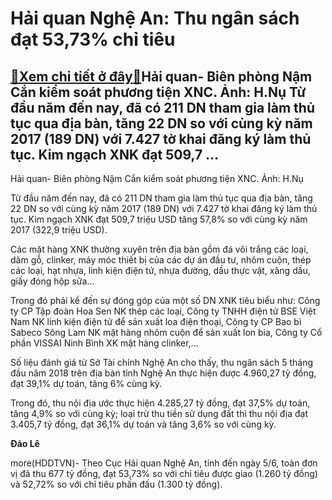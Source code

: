 Hải quan Nghệ An: Thu ngân sách đạt 53,73% chỉ tiêu
===================================================

[:gift:Xem chi tiết ở đây:gift:](https://hddtvn.com/hai-quan-nghe-an-thu-ngan-sach-dat-5373-chi-tieu/)Hải quan- Biên phòng Nậm Cắn kiểm soát phương tiện XNC. Ảnh: H.Nụ Từ đầu năm đến nay, đã có 211 DN tham gia làm thủ tục qua địa bàn, tăng 22 DN so với cùng kỳ năm 2017 (189 DN) với 7.427 tờ khai đăng ký làm thủ tục. Kim ngạch XNK đạt 509,7 …
-------------------------------------------------------------------------------------------------------------------------------------------------------------------------------------------------------------------------------------------------







 






 Hải quan- Biên phòng Nậm Cắn kiểm soát phương tiện XNC. Ảnh: H.Nụ 


Từ đầu năm đến nay, đã có 211 DN tham gia làm thủ tục qua địa bàn, tăng 22 DN so với cùng kỳ năm 2017 (189 DN) với 7.427 tờ khai đăng ký làm thủ tục. Kim ngạch XNK đạt 509,7 triệu USD tăng 57,8% so với cùng kỳ năm 2017 (322,9 triệu USD). 


 Các mặt hàng XNK thường xuyên trên địa bàn gồm đá vôi trắng các loại, dăm gỗ, clinker, máy móc thiết bị của các dự án đầu tư, nhôm cuộn, thép các loại, hạt nhựa, linh kiện điện tử, nhựa đường, dầu thực vật, xăng dầu, giấy đóng hộp sữa… 


 Trong đó phải kể đến sự đóng góp của một số DN XNK tiêu biểu như: Công ty CP Tập đoàn Hoa Sen NK thép các loại, Công ty TNHH điện tử BSE Việt Nam NK linh kiện điện tử để sản xuất loa điện thoại, Công ty CP Bao bì Sabeco Sông Lam NK mặt hàng nhôm cuộn để sản xuất lon bia, Công ty Cổ phần VISSAI Ninh Bình XK mặt hàng clinker,…


 Số liệu đánh giá từ Sở Tài chính Nghệ An cho thấy, thu ngân sách 5 tháng đầu năm 2018 trên địa bàn tỉnh Nghệ An thực hiện được 4.960,27 tỷ đồng, đạt 39,1% dự toán, tăng 6% cùng kỳ. 


 Trong đó, thu nội địa ước thực hiện 4.285,27 tỷ đồng, đạt 37,5% dự toán, tăng 4,9% so với cùng kỳ; loại trừ thu tiền sử dụng đất thì thu nội địa đạt 3.405,7 tỷ đồng, đạt 36,1% dự toán và tăng 3,6% so với cùng kỳ. 






**Đảo Lê**



more(HDDTVN)- Theo Cục Hải quan Nghệ An, tính đến ngày 5/6, toàn đơn vị đã thu 677 tỷ đồng, đạt 53,73% so với chỉ tiêu được giao (1.260 tỷ đồng) và 52,72% so với chỉ tiêu phấn đấu (1.300 tỷ đồng).


